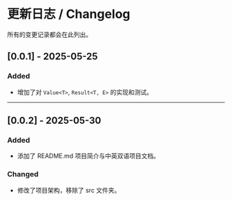 # 更新日志 / Changelog

所有的变更记录都会在此列出。

## [0.0.1] - 2025-05-25
### Added
- 增加了对 ``Value<T>``, ``Result<T, E>`` 的实现和测试。

---

## [0.0.2] - 2025-05-30
### Added
- 添加了 README.md 项目简介与中英双语项目文档。

### Changed
- 修改了项目架构，移除了 src 文件夹。